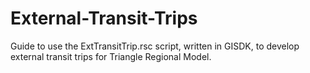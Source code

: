 # External-Transit-Trips

Guide to use the ExtTransitTrip.rsc script, written in GISDK, to develop external transit trips for Triangle Regional Model. 
